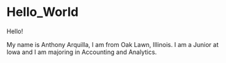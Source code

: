 # Hello_World

Hello!

My name is Anthony Arquilla, I am from Oak Lawn, Illinois. 
I am a Junior at Iowa and I am majoring in Accounting and Analytics.

